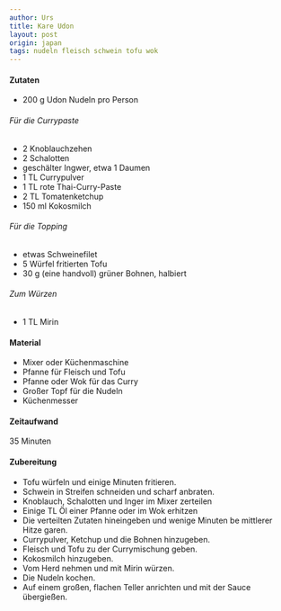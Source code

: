 ```yaml
---
author: Urs
title: Kare Udon
layout: post
origin: japan
tags: nudeln fleisch schwein tofu wok
---
```

#### Zutaten
 * 200 g Udon Nudeln pro Person

###### Für die Currypaste
 * 2 Knoblauchzehen
 * 2 Schalotten
 * geschälter Ingwer, etwa 1 Daumen
 * 1 TL Currypulver
 * 1 TL rote Thai-Curry-Paste
 * 2 TL Tomatenketchup
 * 150 ml Kokosmilch

###### Für die Topping
 * etwas Schweinefilet
 * 5 Würfel fritierten Tofu
 * 30 g (eine handvoll) grüner Bohnen, halbiert

###### Zum Würzen
 * 1 TL Mirin

#### Material
 * Mixer oder Küchenmaschine
 * Pfanne für Fleisch und Tofu
 * Pfanne oder Wok für das Curry
 * Großer Topf für die Nudeln
 * Küchenmesser


#### Zeitaufwand
 35 Minuten

#### Zubereitung
 * Tofu würfeln und einige Minuten fritieren.
 * Schwein in Streifen schneiden und scharf anbraten.
 * Knoblauch, Schalotten und Inger im Mixer zerteilen
 * Einige TL Öl einer Pfanne oder im Wok erhitzen
 * Die verteilten Zutaten hineingeben und wenige Minuten be mittlerer Hitze garen.
 * Currypulver, Ketchup und die Bohnen hinzugeben.
 * Fleisch und Tofu zu der Currymischung geben.
 * Kokosmilch hinzugeben.
 * Vom Herd nehmen und mit Mirin würzen.
 * Die Nudeln kochen.
 * Auf einem großen, flachen Teller anrichten und mit der Sauce übergießen.
